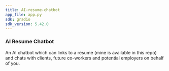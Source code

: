 ```yaml
---
title: AI-resume-chatbot
app_file: app.py
sdk: gradio
sdk_version: 5.42.0
---
```

### AI Resume Chatbot

An AI chatbot which can links to a resume (mine is available in this repo) and chats with clients, future co-workers and potential employers on behalf of you.
